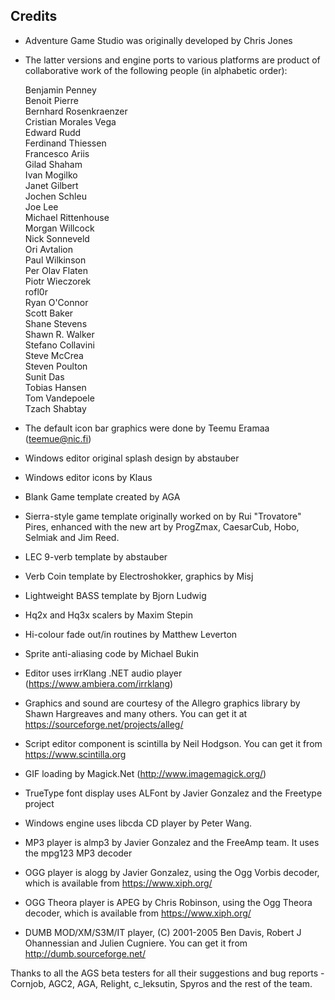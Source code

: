 ## Credits

* Adventure Game Studio was originally developed by Chris Jones
* The latter versions and engine ports to various platforms are
  product of collaborative work of the following people (in alphabetic
  order):

  Benjamin Penney  
  Benoit Pierre  
  Bernhard Rosenkraenzer  
  Cristian Morales Vega  
  Edward Rudd  
  Ferdinand Thiessen  
  Francesco Ariis  
  Gilad Shaham  
  Ivan Mogilko  
  Janet Gilbert  
  Jochen Schleu  
  Joe Lee  
  Michael Rittenhouse  
  Morgan Willcock  
  Nick Sonneveld  
  Ori Avtalion  
  Paul Wilkinson  
  Per Olav Flaten  
  Piotr Wieczorek  
  rofl0r  
  Ryan O'Connor  
  Scott Baker  
  Shane Stevens  
  Shawn R. Walker  
  Stefano Collavini  
  Steve McCrea  
  Steven Poulton  
  Sunit Das  
  Tobias Hansen  
  Tom Vandepoele  
  Tzach Shabtay

* The default icon bar graphics were done by Teemu Eramaa (teemue@nic.fi)
* Windows editor original splash design by abstauber
* Windows editor icons by Klaus
* Blank Game template created by AGA
* Sierra-style game template originally worked on by Rui "Trovatore" Pires,
  enhanced with the new art by ProgZmax, CaesarCub, Hobo, Selmiak and Jim Reed.
* LEC 9-verb template by abstauber
* Verb Coin template by Electroshokker, graphics by Misj
* Lightweight BASS template by Bjorn Ludwig
* Hq2x and Hq3x scalers by Maxim Stepin
* Hi-colour fade out/in routines by Matthew Leverton
* Sprite anti-aliasing code by Michael Bukin
* Editor uses irrKlang .NET audio
  player (https://www.ambiera.com/irrklang)
* Graphics and sound are courtesy of the Allegro graphics library by
  Shawn Hargreaves and many others. You can get it at
  https://sourceforge.net/projects/alleg/
* Script editor component is scintilla by Neil Hodgson. You can get it
  from https://www.scintilla.org
* GIF loading by Magick.Net (http://www.imagemagick.org/)
* TrueType font display uses ALFont by Javier Gonzalez and the
  Freetype project
* Windows engine uses libcda CD player by Peter Wang.
* MP3 player is almp3 by Javier Gonzalez and the FreeAmp team. It uses
  the mpg123 MP3 decoder
* OGG player is alogg by Javier Gonzalez, using the Ogg Vorbis
  decoder, which is available from https://www.xiph.org/
* OGG Theora player is APEG by Chris Robinson, using the Ogg Theora
  decoder, which is available from https://www.xiph.org/
* DUMB MOD/XM/S3M/IT player, (C) 2001-2005 Ben Davis, Robert J Ohannessian
  and Julien Cugniere. You can get it from http://dumb.sourceforge.net/

Thanks to all the AGS beta testers for all their suggestions and bug
reports - Cornjob, AGC2, AGA, Relight, c_leksutin, Spyros and the rest
of the team.
